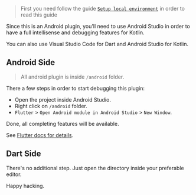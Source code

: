 > First you need follow the guide [`Setup local environment`](./Setup%20local%20environment.md) in order to read this guide

Since this is an Android plugin, you'll need to use Android Studio in order to have a full intellisense and debugging features for Kotlin.

You can also use Visual Studio Code for Dart and Android Studio for Kotlin.

## Android Side

> All android plugin is inside `/android` folder.

There a few steps in order to start debugging this plugin:

- Open the project inside Android Studio.
- Right click on `/android` folder.
- `Flutter` > `Open Android module in Android Studio` > `New Window`.

Done, all completing features will be available.

See [Flutter docs for details](https://docs.flutter.dev/development/tools/android-studio).

## Dart Side

There's no additional step. Just open the directory inside your preferable editor.

Happy hacking.
